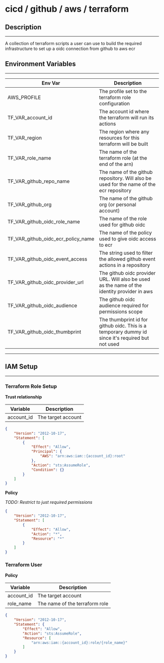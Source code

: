 # cicd / github / aws / terraform

## Description

---
A collection of terraform scripts a user can use to build the required infrastructure to set up a oidc connection from github to aws ecr 

## Environment Variables

---
| Env Var                            | Description                                                      |
|------------------------------------|------------------------------------------------------------------|
| AWS_PROFILE                        | The profile set to the terraform role configuration |
| TF_VAR_account_id                  | The account id where the terraform will run its actions |
| TF_VAR_region                      | The region where any resources for this terraform will be built |
| TF_VAR_role_name                   | The name of the terraform role (at the end of the arn) |
| TF_VAR_github_repo_name            | The name of the github repository. Will also be used for the name of the ecr repository |
| TF_VAR_github_org                  | The name of the github org (or personal account) |
| TF_VAR_github_oidc_role_name       | The name of the role used for github oidc |
| TF_VAR_github_oidc_ecr_policy_name | The name of the policy used to give oidc access to ecr |
| TF_VAR_github_oidc_event_access    | The string used to filter the allowed github event actions in a repository |
| TF_VAR_github_oidc_provider_url | The github oidc provider URL. Will also be used as the name of the identity provider in aws |
| TF_VAR_github_oidc_audience | The github oidc audience required for permissions scope |
| TF_VAR_github_oidc_thumbprint | The thumbprint id for github oidc. This is a temporary dummy id since it's required but not used |

---
## IAM Setup

-----
### Terraform Role Setup

**Trust relationship**

| Variable | Description |
| -------- | ----------- |
| account_id | The target account |

```json
{
    "Version": "2012-10-17",
    "Statement": [
        {
            "Effect": "Allow",
            "Principal": {
                "AWS": "arn:aws:iam::{account_id}:root"
            },
            "Action": "sts:AssumeRole",
            "Condition": {}
        }
    ]
}
```

**Policy**

_TODO: Restrict to just required permissions_
```json
{
    "Version": "2012-10-17",
    "Statement": [
        {
            "Effect": "Allow",
            "Action": "*",
            "Resource": "*"
        }
    ]
}
```

### Terraform User

**Policy**

| Variable | Description |
| -------- | ----------- |
| account_id | The target account |
| role_name | The name of the terraform role |

```json
{
    "Version": "2012-10-17",
    "Statement": {
        "Effect": "Allow",
        "Action": "sts:AssumeRole",
        "Resource": [
            "arn:aws:iam::{account_id}:role/{role_name}"
        ]
    }
}
```